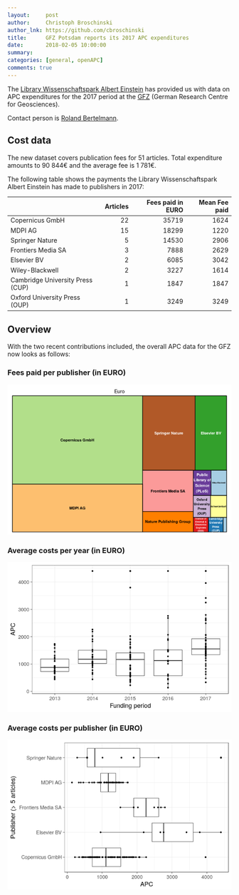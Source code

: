 ```yaml
---
layout:     post
author:     Christoph Broschinski
author_lnk: https://github.com/cbroschinski
title:      GFZ Potsdam reports its 2017 APC expenditures
date:       2018-02-05 10:00:00
summary:    
categories: [general, openAPC]
comments: true
---
```





The [Library Wissenschaftspark Albert Einstein](http://bib.telegrafenberg.de/en/library-wissenschaftspark-albert-einstein/) has provided us with data on APC expenditures for the 2017 period at the [GFZ](https://www.gfz-potsdam.de/en/home/) (German Research Centre for Geosciences).

Contact person is [Roland Bertelmann](http://www.gfz-potsdam.de/en/scientific-infrastructure/library-information-services/staff/profil/roland-bertelmann/).

## Cost data



The new dataset covers publication fees for 51 articles. Total expenditure amounts to 90 844€ and the average fee is 1 781€.

The following table shows the payments the Library Wissenschaftspark Albert Einstein has made to publishers in 2017:



|                                 | Articles| Fees paid in EURO| Mean Fee paid|
|:--------------------------------|--------:|-----------------:|-------------:|
|Copernicus GmbH                  |       22|             35719|          1624|
|MDPI AG                          |       15|             18299|          1220|
|Springer Nature                  |        5|             14530|          2906|
|Frontiers Media SA               |        3|              7888|          2629|
|Elsevier BV                      |        2|              6085|          3042|
|Wiley-Blackwell                  |        2|              3227|          1614|
|Cambridge University Press (CUP) |        1|              1847|          1847|
|Oxford University Press (OUP)    |        1|              3249|          3249|

## Overview

With the two recent contributions included, the overall APC data for the GFZ now looks as follows:

### Fees paid per publisher (in EURO)

![plot of chunk tree_gfz_2018_02_05_full](/figure/tree_gfz_2018_02_05_full-1.png)

###  Average costs per year (in EURO)

![plot of chunk box_gfz_2018_02_05_year_full](/figure/box_gfz_2018_02_05_year_full-1.png)

###  Average costs per publisher (in EURO)

![plot of chunk box_gfz_2018_02_05_publisher_full](/figure/box_gfz_2018_02_05_publisher_full-1.png)
